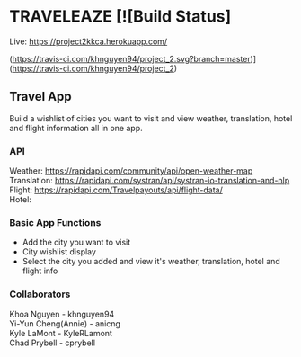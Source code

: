 # TRAVELEAZE [![Build Status]

Live: https://project2kkca.herokuapp.com/

(https://travis-ci.com/khnguyen94/project_2.svg?branch=master)](https://travis-ci.com/khnguyen94/project_2)


## Travel App
Build a wishlist of cities you want to visit and view weather, translation, hotel and flight information all in one app.

### API
Weather: https://rapidapi.com/community/api/open-weather-map \
Translation: https://rapidapi.com/systran/api/systran-io-translation-and-nlp \
Flight: https://rapidapi.com/Travelpayouts/api/flight-data/ \
Hotel: 

### Basic App Functions
* Add the city you want to visit
* City wishlist display
* Select the city you added and view it's weather, translation, hotel and flight info

### Collaborators
Khoa Nguyen - khnguyen94 \
Yi-Yun Cheng(Annie) - anicng \
Kyle LaMont - KyleRLamont \
Chad Prybell - cprybell


